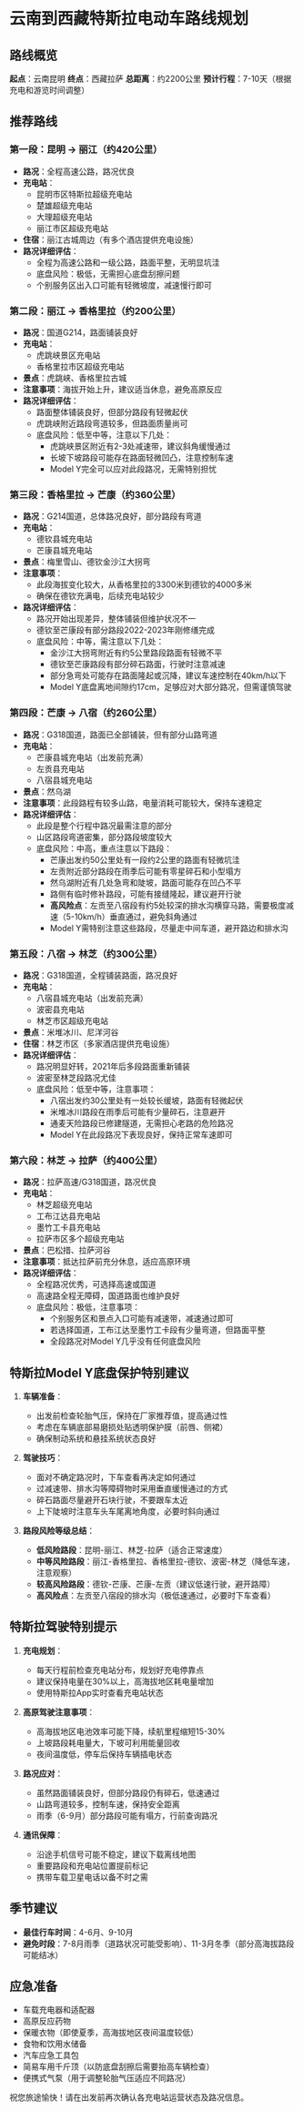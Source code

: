 # 云南到西藏特斯拉电动车路线规划

## 路线概览

**起点**：云南昆明
**终点**：西藏拉萨
**总距离**：约2200公里
**预计行程**：7-10天（根据充电和游览时间调整）

## 推荐路线

### 第一段：昆明 → 丽江（约420公里）
- **路况**：全程高速公路，路况优良
- **充电站**：
  - 昆明市区特斯拉超级充电站
  - 楚雄超级充电站
  - 大理超级充电站
  - 丽江市区超级充电站
- **住宿**：丽江古城周边（有多个酒店提供充电设施）
- **路况详细评估**：
  - 全程为高速公路和一级公路，路面平整，无明显坑洼
  - 底盘风险：极低，无需担心底盘刮擦问题
  - 个别服务区出入口可能有轻微坡度，减速慢行即可

### 第二段：丽江 → 香格里拉（约200公里）
- **路况**：国道G214，路面铺装良好
- **充电站**：
  - 虎跳峡景区充电站
  - 香格里拉市区超级充电站
- **景点**：虎跳峡、香格里拉古城
- **注意事项**：海拔开始上升，建议适当休息，避免高原反应
- **路况详细评估**：
  - 路面整体铺装良好，但部分路段有轻微起伏
  - 虎跳峡附近路段弯道较多，但路面质量尚可
  - 底盘风险：低至中等，注意以下几处：
    - 虎跳峡景区附近有2-3处减速带，建议斜角缓慢通过
    - 长坡下坡路段可能存在路面轻微凹凸，注意控制车速
    - Model Y完全可以应对此段路况，无需特别担忧

### 第三段：香格里拉 → 芒康（约360公里）
- **路况**：G214国道，总体路况良好，部分路段有弯道
- **充电站**：
  - 德钦县城充电站
  - 芒康县城充电站
- **景点**：梅里雪山、德钦金沙江大拐弯
- **注意事项**：
  - 此段海拔变化较大，从香格里拉的3300米到德钦的4000多米
  - 确保在德钦充满电，后续充电站较少
- **路况详细评估**：
  - 路况开始出现差异，整体铺装但维护状况不一
  - 德钦至芒康段有部分路段2022-2023年刚修缮完成
  - 底盘风险：中等，需注意以下几处：
    - 金沙江大拐弯附近有约5公里路段路面有轻微不平
    - 德钦至芒康路段有部分碎石路面，行驶时注意减速
    - 部分急弯处可能存在路面隆起或沉降，建议车速控制在40km/h以下
    - Model Y底盘离地间隙约17cm，足够应对大部分路况，但需谨慎驾驶

### 第四段：芒康 → 八宿（约260公里）
- **路况**：G318国道，路面已全部铺装，但有部分山路弯道
- **充电站**：
  - 芒康县城充电站（出发前充满）
  - 左贡县充电站
  - 八宿县城充电站
- **景点**：然乌湖
- **注意事项**：此段路程有较多山路，电量消耗可能较大，保持车速稳定
- **路况详细评估**：
  - 此段是整个行程中路况最需注意的部分
  - 山区路段弯道密集，部分路段坡度较大
  - 底盘风险：中高，重点注意以下路段：
    - 芒康出发约50公里处有一段约2公里的路面有轻微坑洼
    - 左贡附近部分路段在雨季后可能有零星碎石和小型塌方
    - 然乌湖附近有几处急弯和陡坡，路面可能存在凹凸不平
    - 路侧有临时修补路段，可能有接缝隆起，建议避开行驶
    - **高风险点**：左贡至八宿段有约5处较深的排水沟横穿马路，需要极度减速（5-10km/h）垂直通过，避免斜角通过
    - Model Y需特别注意这些路段，尽量走中间车道，避开路边和排水沟

### 第五段：八宿 → 林芝（约300公里）
- **路况**：G318国道，全程铺装路面，路况良好
- **充电站**：
  - 八宿县城充电站（出发前充满）
  - 波密县充电站
  - 林芝市区超级充电站
- **景点**：米堆冰川、尼洋河谷
- **住宿**：林芝市区（多家酒店提供充电设施）
- **路况详细评估**：
  - 路况明显好转，2021年后多段路面重新铺装
  - 波密至林芝段路况尤佳
  - 底盘风险：低至中等，注意事项：
    - 八宿出发约30公里处有一处较长缓坡，路面有轻微起伏
    - 米堆冰川路段在雨季后可能有少量碎石，注意避开
    - 通麦天险路段已修建隧道，无需担心老路的危险路况
    - Model Y在此段路况下表现良好，保持正常车速即可

### 第六段：林芝 → 拉萨（约400公里）
- **路况**：拉萨高速/G318国道，路况优良
- **充电站**：
  - 林芝超级充电站
  - 工布江达县充电站
  - 墨竹工卡县充电站
  - 拉萨市区多个超级充电站
- **景点**：巴松措、拉萨河谷
- **注意事项**：抵达拉萨前充分休息，适应高原环境
- **路况详细评估**：
  - 全程路况优秀，可选择高速或国道
  - 高速路全程无障碍，国道路面也维护良好
  - 底盘风险：极低，注意事项：
    - 个别服务区和景点入口可能有减速带，减速通过即可
    - 若选择国道，工布江达至墨竹工卡段有少量弯道，但路面平整
    - 全段路况对Model Y几乎没有任何底盘风险

## 特斯拉Model Y底盘保护特别建议

1. **车辆准备**：
   - 出发前检查轮胎气压，保持在厂家推荐值，提高通过性
   - 考虑在车辆底部易磨损处贴透明保护膜（前唇、侧裙）
   - 确保制动系统和悬挂系统状态良好

2. **驾驶技巧**：
   - 面对不确定路况时，下车查看再决定如何通过
   - 过减速带、排水沟等障碍物时采用垂直缓慢通过的方式
   - 碎石路面尽量避开石块行驶，不要跟车太近
   - 上下陡坡时注意车头车尾离地角度，必要时斜向通过

3. **路段风险等级总结**：
   - **低风险路段**：昆明-丽江、林芝-拉萨（适合正常速度）
   - **中等风险路段**：丽江-香格里拉、香格里拉-德钦、波密-林芝（降低车速，注意观察）
   - **较高风险路段**：德钦-芒康、芒康-左贡（建议低速行驶，避开路障）
   - **高风险点**：左贡至八宿段的排水沟（极低速通过，必要时下车查看）

## 特斯拉驾驶特别提示

1. **充电规划**：
   - 每天行程前检查充电站分布，规划好充电停靠点
   - 建议保持电量在30%以上，高海拔地区耗电量增加
   - 使用特斯拉App实时查看充电站状态

2. **高原驾驶注意事项**：
   - 高海拔地区电池效率可能下降，续航里程缩短15-30%
   - 上坡路段耗电量大，下坡可利用能量回收
   - 夜间温度低，停车后保持车辆插电状态

3. **路况应对**：
   - 虽然路面铺装良好，但部分路段仍有碎石，低速通过
   - 山路弯道较多，控制车速，保持安全距离
   - 雨季（6-9月）部分路段可能有塌方，行前查询路况

4. **通讯保障**：
   - 沿途手机信号可能不稳定，建议下载离线地图
   - 重要路段和充电站位置提前标记
   - 携带车载卫星电话以备不时之需

## 季节建议

- **最佳行车时间**：4-6月、9-10月
- **避免时段**：7-8月雨季（道路状况可能受影响）、11-3月冬季（部分高海拔路段可能结冰）

## 应急准备

- 车载充电器和适配器
- 高原反应药物
- 保暖衣物（即使夏季，高海拔地区夜间温度较低）
- 食物和饮用水储备
- 汽车应急工具包
- 简易车用千斤顶（以防底盘刮擦后需要抬高车辆检查）
- 便携式气泵（用于调整轮胎气压适应不同路况）

祝您旅途愉快！请在出发前再次确认各充电站运营状态及路况信息。
